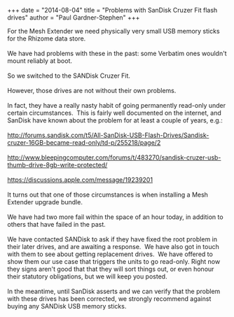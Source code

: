 +++
date = "2014-08-04"
title = "Problems with SanDisk Cruzer Fit flash drives"
author = "Paul Gardner-Stephen"
+++

<div class="post-body entry-content" id="post-body-2807432255811594352" itemprop="description articleBody">
For the Mesh Extender we need physically very small USB memory sticks for the Rhizome data store.<br/>
<br/>
We have had problems with these in the past: some Verbatim ones wouldn't mount reliably at boot. <br/>
<br/>
So we switched to the SANDisk Cruzer Fit. <br/>
<br/>
However, those drives are not without their own problems.<br/>
<br/>
In fact, they have a really nasty habit of going permanently read-only under certain circumstances.  This is fairly well documented on the internet, and SanDisk have known about the problem for at least a couple of years, e.g.:<br/>
<br/>
<a href="http://forums.sandisk.com/t5/All-SanDisk-USB-Flash-Drives/Sandisk-cruzer-16GB-became-read-only/td-p/255218/page/2">http://forums.sandisk.com/t5/All-SanDisk-USB-Flash-Drives/Sandisk-cruzer-16GB-became-read-only/td-p/255218/page/2</a><br/>
<br/>
<a href="http://www.bleepingcomputer.com/forums/t/483270/sandisk-cruzer-usb-thumb-drive-8gb-write-protected/">http://www.bleepingcomputer.com/forums/t/483270/sandisk-cruzer-usb-thumb-drive-8gb-write-protected/</a><br/>
<br/>
<a href="https://discussions.apple.com/message/19239201">https://discussions.apple.com/message/19239201</a><br/>
<br/>
It turns out that one of those circumstances is when installing a Mesh Extender upgrade bundle.<br/>
<br/>
We have had two more fail within the space of an hour today, in addition to others that have failed in the past.<br/>
<br/>
We have contacted SANDisk to ask if they have fixed the root problem in their later drives, and are awaiting a response.  We have also got in touch with them to see about getting replacement drives.  We have offered to show them our use case that triggers the units to go read-only. Right now they signs aren't good that that they will sort things out, or even honour their statutory obligations, but we will keep you posted.<br/>
<br/>
In the meantime, until SanDisk asserts and we can verify that the problem with these drives has been corrected, we strongly recommend against buying any SANDisk USB memory sticks.
<div></div>
</div>